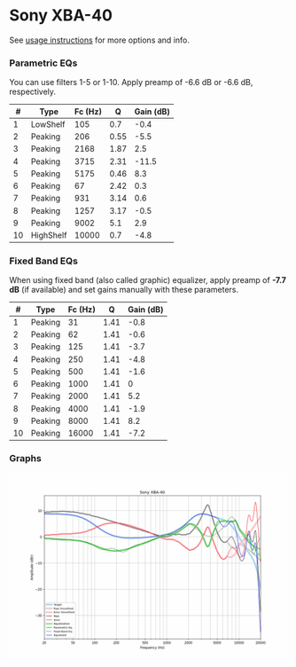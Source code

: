 # Sony XBA-40
See [usage instructions](https://github.com/jaakkopasanen/AutoEq#usage) for more options and info.

### Parametric EQs
You can use filters 1-5 or 1-10. Apply preamp of -6.6 dB or -6.6 dB, respectively.

|   # | Type      |   Fc (Hz) |    Q |   Gain (dB) |
|-----|-----------|-----------|------|-------------|
|   1 | LowShelf  |       105 | 0.7  |        -0.4 |
|   2 | Peaking   |       206 | 0.55 |        -5.5 |
|   3 | Peaking   |      2168 | 1.87 |         2.5 |
|   4 | Peaking   |      3715 | 2.31 |       -11.5 |
|   5 | Peaking   |      5175 | 0.46 |         8.3 |
|   6 | Peaking   |        67 | 2.42 |         0.3 |
|   7 | Peaking   |       931 | 3.14 |         0.6 |
|   8 | Peaking   |      1257 | 3.17 |        -0.5 |
|   9 | Peaking   |      9002 | 5.1  |         2.9 |
|  10 | HighShelf |     10000 | 0.7  |        -4.8 |

### Fixed Band EQs
When using fixed band (also called graphic) equalizer, apply preamp of **-7.7 dB** (if available) and set gains manually with these parameters.

|   # | Type    |   Fc (Hz) |    Q |   Gain (dB) |
|-----|---------|-----------|------|-------------|
|   1 | Peaking |        31 | 1.41 |        -0.8 |
|   2 | Peaking |        62 | 1.41 |        -0.6 |
|   3 | Peaking |       125 | 1.41 |        -3.7 |
|   4 | Peaking |       250 | 1.41 |        -4.8 |
|   5 | Peaking |       500 | 1.41 |        -1.6 |
|   6 | Peaking |      1000 | 1.41 |         0   |
|   7 | Peaking |      2000 | 1.41 |         5.2 |
|   8 | Peaking |      4000 | 1.41 |        -1.9 |
|   9 | Peaking |      8000 | 1.41 |         8.2 |
|  10 | Peaking |     16000 | 1.41 |        -7.2 |

### Graphs
![](./Sony%20XBA-40.png)
